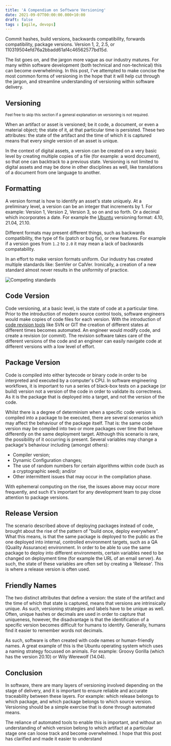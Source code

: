 ```yaml
---
title: 'A Compendium on Software Versioning'
date: 2021-09-07T00:00:00.000+10:00
draft: false
tags : [agile, devops]
---
```


Commit hashes, build versions, backwards compatibility, forwards compatibility,
package versions. Version 1, 2, 2.5, or
110319504efd76a2bbadd61af4c46562577bd15d.

The list goes on, and the jargon more vague as our industry matures. For many
within software development (both technical and non-technical) this can become
overwhelming. In this post, I've attempted to make concise the most common forms
of versioning in the hope that it will help cut through the jargon, and
streamline understanding of versioning within software delivery.

## Versioning

<sub>Feel free to skip this section if a general explanation on versioning is
not required.<sub>

When an artifact or asset is versioned; be it code, a document, or even a
material object; the state of it, at that particular time is persisted. These
two attributes: the state of the artifact and the time of which it is captured
means that every single version of an asset is unique.

In the context of digital assets, a version can be created on a very basic level
by creating multiple copies of a file (for example: a word document), so that
one can backtrack to a previous state. Versioning is not limited to digital
assets and may be done in other disciplines as well, like translations of a
document from one language to another.

## Formatting

A version format is how to identify an asset's state uniquely. At a preliminary
level, a version can be an integer that increments by 1. For example: Version 1,
Version 2, Version 3, so on and so forth. Or a decimal which incorporates a
date. For example the [Ubuntu](https://ubuntu.com/) versioning format: 4.10,
21.04, 21.10.

Different formats may present different things, such as backwards compatibility,
the type of fix (patch or bug fix), or new features. For example if a version
goes from `1.2` to `2.0` it may mean a lack of backwards compatability. 

In an effort to make version formats uniform. Our industry has created multiple
standards like: SemVer or CalVer. Ironically, a creation of a new standard
almost never results in the uniformity of practice.

![Competing standards](/images/competing-standards.png)

## Code Version

Code versioning, at a basic level, is the state of code at a particular time.
Prior to the introduction of modern source control tools, software engineers
would make copies of code files for each version. With the introduction of [code
revision tools](https://en.wikipedia.org/wiki/Version_control) like SVN or GIT
the creation of different states at different times becomes automated. An
engineer would modify code, and create a revision (or commit). The revision
software takes care of the different versions of the code and an engineer can
easily navigate code at different versions with a low level of effort.

## Package Version

Code is compiled into either bytecode or binary code in order to be interpreted
and executed by a computer's CPU. In software engineering workflows, it is
important to run a series of black-box tests on a package (or build) version not
a version of the code in order to validate its correctness. As it is the package
that is deployed into a target, and not the version of the code.

Whilst there is a degree of determinism when a specific code version is compiled
into a package to be executed, there are several scenarios which may affect the
behaviour of the package itself. That is: the same code version may be compiled
into two or more packages over time that behave differently on the same
deployment target. Although this scenario is rare, the possibility of it
occurring is present. Several variables may change a package's behaviour
including (amongst others):

- Compiler version;
- Dynamic Configuration changes;
- The use of random numbers for certain algorithms within code (such as a
  cryptographic seed); and/or
- Other intermittent issues that may occur in the compilation phase.

With ephemeral computing on the rise, the issues above may occur more
frequently, and such it's important for any development team to pay close
attention to package versions.

## Release Version

The scenario described above of deploying packages instead of code, brought
about the rise of the pattern of "build once, deploy everywhere". What this
means, is that the same package is deployed to the public as the one deployed
into internal, controlled environment targets, such as a QA (Quality Assurance)
environment. In order to be able to use the same package to deploy into
different environments, certain variables need to be changed on deployment time
(for example the URL of an email server). As such, the state of these variables
are often set by creating a 'Release'. This is where a release version is often
used.

## Friendly Names

The two distinct attributes that define a version: the state of the artifact and
the time of which that state is captured, means that versions are intrinsically
unique. As such, versioning strategies and labels have to be unique as well.
Often, unique hashes or decimals are used in order to capture that uniqueness,
however, the disadvantage is that the identification of a specific version
becomes difficult for humans to identify. Generally, humans find it easier to
remember words not decimals.

As such, software is often created with code names or human-friendly names. A
great example of this is the Ubuntu operating system which uses a naming
strategy focussed on animals. For example: Groovy Gorilla (which has the version
20.10) or Wily Werewolf (14.04).

## Conclusion

In software, there are many layers of versioning involved depending on the stage
of delivery, and it is important to ensure reliable and accurate traceability
between these layers. For example: which release belongs to which package, and
which package belongs to which source version.  Versioning should be a simple
exercise that is done through automated means.

The reliance of automated tools to enable this is important, and without an
understanding of which version belong to which artifact at a particular stage
one can loose track and become overwhelmed. I hope that this post has clarified
and made it easier to understand
